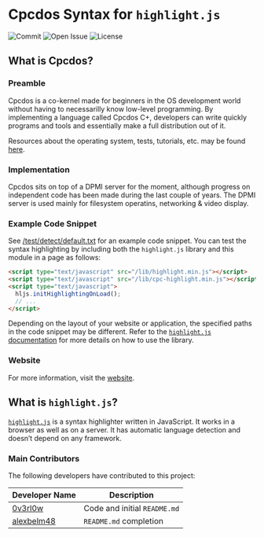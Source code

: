 # Cpcdos Syntax for `highlight.js`

![Commit](https://img.shields.io/github/last-commit/SPinti-Software/highlightjs-cpcdos?style=for-the-badge)
![Open Issue](https://img.shields.io/github/issues-raw/SPinti-Software/highlightjs-cpcdos?style=for-the-badge)
![License](https://img.shields.io/github/license/SPinti-Software/highlightjs-cpcdos?style=for-the-badge)

## What is Cpcdos?

### Preamble

Cpcdos is a co-kernel made for beginners in the OS development world without having to necessarilly know low-level programming. By implementing a language called Cpcdos C+, developers can write quickly programs and tools and essentially make a full distribution out of it.

Resources about the operating system, tests, tutorials, etc. may be found [here](https://www.youtube.com/user/cpcdososx).

### Implementation

Cpcdos sits on top of a DPMI server for the moment, although progress on independent code has been made during the last couple of years. The DPMI server is used mainly for filesystem operatins, networking & video display. 

### Example Code Snippet

See [/test/detect/default.txt](/test/detect/default.txt) for an example code snippet.
You can test the syntax highlighting by including both the `highlight.js` library and this module in a page as follows:
```html
<script type="text/javascript" src="/lib/highlight.min.js"></script>
<script type="text/javascript" src="/lib/cpc-highlight.min.js"></script>
<script type="text/javascript">
  hljs.initHighlightingOnLoad();
  // ...
</script>
```

Depending on the layout of your website or application, the specified paths in the code snippet may be different.
Refer to the [`highlight.js` documentation](https://highlightjs.org/usage/) for more details on how to use the library.

### Website

For more information, visit the [website](https://cpcdos.net/en).

## What is `highlight.js`?

[`highlight.js`](https://github.com/highlightjs/highlight.js) is a syntax highlighter written in JavaScript. It works in a browser as well as on a server. It has automatic language detection and doesn’t depend on any framework.

### Main Contributors

The following developers have contributed to this project:

| Developer Name                                            | Description                                                  |
|-----------------------------------------------------------|--------------------------------------------------------------|
| [0v3rl0w](https://github.com/0v3rl0w)                     | Code and initial `README.md`                                 |
| [alexbelm48](https://github.com/alexbelm48)               | `README.md` completion                                       |

